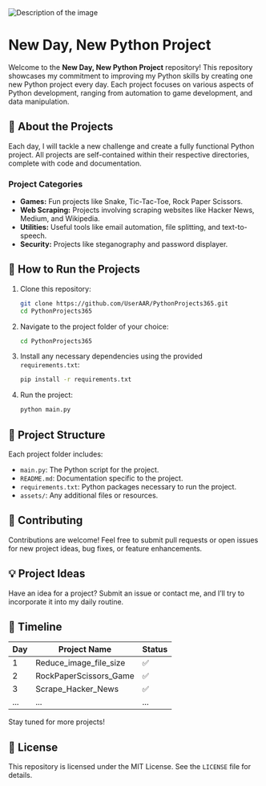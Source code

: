 <img src="https://user-images.githubusercontent.com/74038190/213910845-af37a709-8995-40d6-be59-724526e3c3d7.gif" alt="Description of the image">

# New Day, New Python Project

Welcome to the **New Day, New Python Project** repository! This repository showcases my commitment to improving my Python skills by creating one new Python project every day. Each project focuses on various aspects of Python development, ranging from automation to game development, and data manipulation.

## 🌟 About the Projects
Each day, I will tackle a new challenge and create a fully functional Python project. All projects are self-contained within their respective directories, complete with code and documentation.

### Project Categories
- **Games:** Fun projects like Snake, Tic-Tac-Toe, Rock Paper Scissors.
- **Web Scraping:** Projects involving scraping websites like Hacker News, Medium, and Wikipedia.
- **Utilities:** Useful tools like email automation, file splitting, and text-to-speech.
- **Security:** Projects like steganography and password displayer.

## 🚀 How to Run the Projects

1. Clone this repository:
    ```bash
    git clone https://github.com/UserAAR/PythonProjects365.git
    cd PythonProjects365
    ```

2. Navigate to the project folder of your choice:
    ```bash
    cd PythonProjects365
    ```

3. Install any necessary dependencies using the provided `requirements.txt`:
    ```bash
    pip install -r requirements.txt
    ```

4. Run the project:
    ```bash
    python main.py
    ```

## 📂 Project Structure
Each project folder includes:
- `main.py`: The Python script for the project.
- `README.md`: Documentation specific to the project.
- `requirements.txt`: Python packages necessary to run the project.
- `assets/`: Any additional files or resources.

## 🌱 Contributing
Contributions are welcome! Feel free to submit pull requests or open issues for new project ideas, bug fixes, or feature enhancements.

## 💡 Project Ideas
Have an idea for a project? Submit an issue or contact me, and I’ll try to incorporate it into my daily routine.

## 📆 Timeline
| Day | Project Name              | Status |
|-----|---------------------------|--------|
| 1   | Reduce_image_file_size     | ✅      |
| 2   | RockPaperScissors_Game     | ✅      |
| 3   | Scrape_Hacker_News         | ✅      |
| ... | ...                       | ...    |

Stay tuned for more projects!

## 📜 License
This repository is licensed under the MIT License. See the `LICENSE` file for details.
